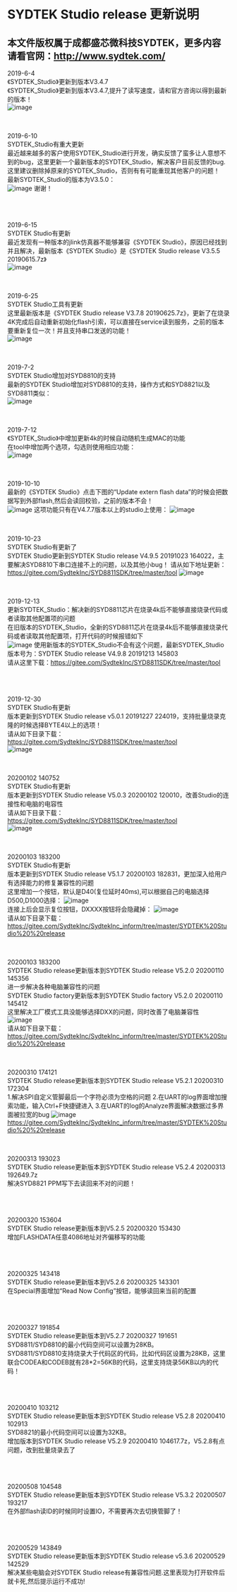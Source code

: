 # SYDTEK Studio  release 更新说明  
## 本文件版权属于成都盛芯微科技SYDTEK，更多内容请看官网：<a href="http://www.sydtek.com/" title="Title">http://www.sydtek.com/</a>

2019-6-4  
《SYDTEK_Studio》更新到版本V3.4.7   
《SYDTEK_Studio》更新到版本V3.4.7,提升了读写速度，请和官方咨询以得到最新的版本！  
![image](https://github.com/SydtekInc/SydtekInc_inform/raw/master/image/更新到版本V3.4.bmp)
<br/><br/><br/>

2019-6-10  
SYDTEK_Studio有重大更新   
最近越来越多的客户使用SYDTEK_Studio进行开发，确实反馈了蛮多让人意想不到的bug，这里更新一个最新版本的SYDTEK_Studio，解决客户目前反馈的bug.  
      这里建议删除掉原来的SYDTEK_Studio，否则有有可能重现其他客户的问题！  
       最新SYDTEK_Studio的版本为V3.5.0：  
![image](https://github.com/SydtekInc/SydtekInc_inform/raw/master/image/更新到版本V3.5.0.jpg)
       谢谢！  
<br/><br/><br/>

2019-6-15  
SYDTEK Studio有更新   
 最近发现有一种版本的jlink仿真器不能够兼容《SYDTEK Studio》，原因已经找到并且解决，最新版本《SYDTEK Studio》是《SYDTEK Studio  release V3.5.5 20190615.7z》  
![image](https://github.com/SydtekInc/SydtekInc_inform/raw/master/image/更新到版本V3.5.5.jpg)
<br/><br/><br/>

2019-6-25  
SYDTEK Studio工具有更新   
这里最新版本是《SYDTEK Studio  release V3.7.8 20190625.7z》，更新了在烧录4K完成后自动重新初始化flash引索，可以直接在service读到服务，之前的版本要重新复位一次！并且支持串口发送的功能！  
![image](https://github.com/SydtekInc/SydtekInc_inform/raw/master/image/更新到版本V3.7.8.jpg)
<br/><br/><br/>

2019-7-2  
SYDTEK Studio增加对SYD8810的支持    
最新的SYDTEK Studio增加对SYD8810的支持，操作方式和SYD8821以及SYD8811类似：  
![image](https://github.com/SydtekInc/SydtekInc_inform/raw/master/image/更新到版本V3.8.9.jpg)
<br/><br/><br/>

2019-7-12  
《SYDTEK_Studio》中增加更新4k的时候自动随机生成MAC的功能     
在tool中增加两个选项，勾选则使用相应功能：    
![image](https://github.com/SydtekInc/SydtekInc_inform/raw/master/image/更新到版本V4.0.2.bmp)
<br/><br/><br/>

2019-10-10  
 最新的《SYDTEK Studio》点击下图的“Update extern flash data”的时候会把数据写到外部flash,然后会读回校验，之前的版本不会！  
 ![image](https://github.com/SydtekInc/SydtekInc_inform/raw/master/image/更新到版本V4.7.7.png) 
    这项功能只有在V4.7.7版本以上的studio上使用： 
![image](https://github.com/SydtekInc/SydtekInc_inform/raw/master/image/更新到版本V4.7.7_1.jpg) 
<br/><br/><br/>

2019-10-23  
SYDTEK Studio有更新了   
SYDTEK Studio更新到SYDTEK Studio  release V4.9.5 20191023 164022，主要解决SYD8810下串口连接不上的问题，以及其他小bug！
请从如下地址更新：
https://gitee.com/SydtekInc/SYD8811SDK/tree/master/tool
![image](https://github.com/SydtekInc/SydtekInc_inform/raw/master/image/更新到版本V3.9.5.jpg) 
<br/><br/><br/>

2019-12-13  
更新SYDTEK_Studio：解决新的SYD8811芯片在烧录4k后不能够直接烧录代码或者读取其他配置项的问题    
在旧版本的SYDTEK_Studio，全新的SYD8811芯片在烧录4k后不能够直接烧录代码或者读取其他配置项，打开代码的时候报错如下  
![image](https://github.com/SydtekInc/SydtekInc_inform/raw/master/image/更新到版本V4.9.8.bmp) 
使用新版本的SYDTEK_Studio不会有这个问题，最新SYDTEK_Studio版本号为：SYDTEK Studio  release V4.9.8 20191213 145803  
    请从这里下载：https://gitee.com/SydtekInc/SYD8811SDK/tree/master/tool  
<br/><br/><br/>

2019-12-30  
SYDTEK Studio有更新      
版本更新到SYDTEK Studio  release v5.0.1 20191227 224019，支持批量烧录克隆的时候选择BYTE4以上的选项！  
请从如下目录下载：  
https://gitee.com/SydtekInc/SYD8811SDK/tree/master/tool    
![image](https://github.com/SydtekInc/SydtekInc_inform/raw/master/image/更新到版本V5.0.1.bmp) 
<br/><br/><br/>

20200102 140752  
SYDTEK Studio有更新      
版本更新到SYDTEK Studio  release V5.0.3 20200102 120010，改善Studio的连接性和电脑的电容性  
请从如下目录下载：  
https://gitee.com/SydtekInc/SYD8811SDK/tree/master/tool    
![image](https://github.com/SydtekInc/SydtekInc_inform/raw/master/image/更新到版本V5.0.3.png) 
<br/><br/><br/>

20200103 183200    
SYDTEK Studio有更新      
版本更新到SYDTEK Studio  release V5.1.7 20200103 182831，更加深入给用户有选择能力的修复兼容性的问题  
这里增加一个按钮，默认是D40(复位延时40ms),可以根据自己的电脑选择D500,D1000选择： 
![image](https://github.com/SydtekInc/SydtekInc_inform/raw/master/image/更新到版本V5.1.6.png)  
连接上后会显示复位按钮，DXXXX按钮将会隐藏掉： 
![image](https://github.com/SydtekInc/SydtekInc_inform/raw/master/image/更新到版本V5.1.6——1.png)   
请从如下目录下载：  
https://gitee.com/SydtekInc/SydtekInc_inform/tree/master/SYDTEK%20Studio%20%20release
<br/><br/><br/>

20200103 183200    
SYDTEK Studio release更新版本到SYDTEK Studio  release V5.2.0 20200110 145356      
进一步解决各种电脑兼容性的问题  
SYDTEK Studio  factory更新版本到SYDTEK Studio  factory V5.2.0 20200110 145412      
这里解决工厂模式工具没能够选择DXX的问题，同时改善了电脑兼容性  
![image](https://github.com/SydtekInc/SydtekInc_inform/raw/master/image/更新到版本V5.2.0.png)   
请从如下目录下载：  
https://gitee.com/SydtekInc/SydtekInc_inform/tree/master/SYDTEK%20Studio%20%20release
<br/><br/><br/>

20200310 174121   
SYDTEK Studio release更新版本到SYDTEK Studio  release V5.2.1 20200310 172304      
1.解决SPI自定义管脚最后一个字符必须为空格的问题
2.在UART的log界面增加搜索功能，输入Ctrl+F快捷键进入
3.在UART的log的Analyze界面解决数据过多界面被拉宽的bug
![image](https://github.com/SydtekInc/SydtekInc_inform/raw/master/image/更新到版本V5.2.1.png)   
https://gitee.com/SydtekInc/SydtekInc_inform/tree/master/SYDTEK%20Studio%20%20release
<br/><br/><br/>

20200313 193023   
SYDTEK Studio release更新版本到SYDTEK Studio  release V5.2.4 20200313 192649.7z     
解决SYD8821 PPM写下去读回来不对的问题！  
<br/><br/><br/>

20200320 153604   
SYDTEK Studio release更新版本到V5.2.5 20200320 153430     
增加FLASHDATA任意4086地址对齐偏移写的功能  
<br/><br/><br/>

20200325 143418   
SYDTEK Studio release更新版本到V5.2.6 20200325 143301     
在Special界面增加“Read Now Config”按钮，能够读回来当前的配置  
<br/><br/><br/>

20200327 191854   
SYDTEK Studio release更新版本到V5.2.7 20200327 191651     
SYD8811/SYD8810的最小代码空间可以设置为28KB。    
SYD8811/SYD8810支持烧录大于代码区的代码，比如代码区设置为28KB，这里联合CODEA和CODEB就有28*2=56KB的代码，这里支持烧录56KB以内的代码！  
<br/><br/><br/>

20200410 103212   
SYDTEK Studio release更新版本到SYDTEK Studio  release V5.2.8 20200410 102913     
SYD8821的最小代码空间可以设置为32KB。    
增加版本到SYDTEK Studio  release V5.2.9 20200410 104617.7z，V5.2.8有点问题，改到批量烧录去了   
<br/><br/><br/>

20200508 104548   
SYDTEK Studio release更新版本到SYDTEK Studio  release V5.3.2 20200507 193217     
在外部flash读ID的时候同时设置IO，不需要再次去切换管脚了！     
<br/><br/><br/>

20200529 143849   
SYDTEK Studio release更新版本到SYDTEK Studio  release v5.3.6 20200529 142529     
解决某些电脑会对SYDTEK Studio release有兼容性问题.这里表现为打开软件后就卡死,然后提示运行不成功!     
<br/><br/><br/>